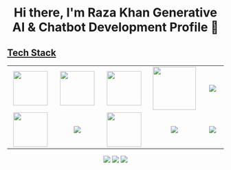 <body>
  <div align="center">
    <h1> Hi there, I'm Raza Khan Generative AI & Chatbot Development Profile 👋<a href="https://www.youtube.com/watch?v=5zloFgmG3UE&list=PLKDx0iHXzgE1wurwt_Yvqpj1sa1_P1D9w&pp=iAQB/"></h1>
  </div>
	 
<h2>Tech Stack</h2>

<table width="100">
<tr>
    <td align='center' width="200">
        <img src="https://www.svgrepo.com/show/353648/dialogflow.svg" width="80">
    </td>

  <td align='center' width="200">
        <img src="https://upload.wikimedia.org/wikipedia/commons/thumb/c/cb/Google_Assistant_logo.svg/1200px-Google_Assistant_logo.svg.png"  width="80">
    </td>
 <td align='center' width="200">
        <img src="https://github.com/abranhe/programming-languages-logos/blob/master/src/javascript/javascript.svg" width="80">
    </td>
 <td align='center' width="200">
        <img src="https://fiverr-res.cloudinary.com/npm-assets/layout-server/fiverr-og-logo.5fd6463.png" width="100">
    </td>
 <td align='center' width="200">
        <img src="https://www.linkpicture.com/q/teach-able.png">
    </td>
 
</tr>
 
<tr>
    <td align='center'>
        <img src="https://upload.wikimedia.org/wikipedia/commons/thumb/3/38/HTML5_Badge.svg/600px-HTML5_Badge.svg.png"  width="80">
    </td>
    <td align='center'>
        <img src="https://www.linkpicture.com/q/pincon.io.png">
    </td>
 <td align='center'>
        <img src="https://github.com/bestofjs/bestofjs-webui/blob/master/public/logos/vscode.svg" width="80">
    </td>
     <td align='center'>
        <img src="https://download.logo.wine/logo/Amazon_Alexa/Amazon_Alexa-Logo.wine.png">
     </td>

 <td align='center'>
        <img src="https://www.linkpicture.com/q/chat-gpt.jpg">
    </td>
</tr>
 

    
</table>
</p>
<p align="center">
<a href="https://www.linkedin.com/in/Raza-6673981b5/"><img src="https://img.shields.io/badge/-Raza%20khan-0077B5?style=flat&logo=Linkedin&logoColor=white"/></a>
<a href="mailto:ARKtech72455@gmail.com"><img src="https://img.shields.io/badge/ ARKtech72455@gmail.com-D14836?style=flat&logo=Gmail&logoColor=white"/></a>
<a href="https://www.instagram.com/Raza2980/"><img src="https://img.shields.io/badge/-@Raza2980-E4405F?style=flat&logo=Instagram&logoColor=white"/></a>
 </p>
 
<br>
